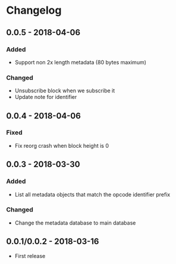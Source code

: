 # Changelog

## 0.0.5 - 2018-04-06

### Added

* Support non 2x length metadata (80 bytes maximum)

### Changed

* Unsubscribe block when we subscribe it
* Update note for identifier

## 0.0.4 - 2018-04-06

### Fixed

* Fix reorg crash when block height is 0

## 0.0.3 - 2018-03-30

### Added

* List all metadata objects that match the opcode identifier prefix

### Changed

* Change the metadata database to main database

## 0.0.1/0.0.2 - 2018-03-16
* First release
